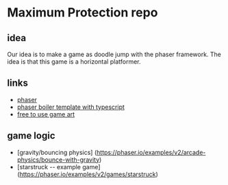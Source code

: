 # Maximum Protection repo

## idea

Our idea is to make a game as doodle jump with the phaser framework.
The idea is that this game is a horizontal platformer.

## 


## links

- [phaser](https://phaser.io/)
- [phaser boiler template with typescript](https://github.com/photonstorm/phaser3-typescript-project-template)
- [free to use game art](https://www.gameartguppy.com/)

## game logic

- [gravity/bouncing physics] (https://phaser.io/examples/v2/arcade-physics/bounce-with-gravity)
 - [starstruck -- example game] (https://phaser.io/examples/v2/games/starstruck)

